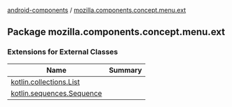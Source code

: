 [android-components](../index.md) / [mozilla.components.concept.menu.ext](./index.md)

## Package mozilla.components.concept.menu.ext

### Extensions for External Classes

| Name | Summary |
|---|---|
| [kotlin.collections.List](kotlin.collections.-list/index.md) |  |
| [kotlin.sequences.Sequence](kotlin.sequences.-sequence/index.md) |  |
